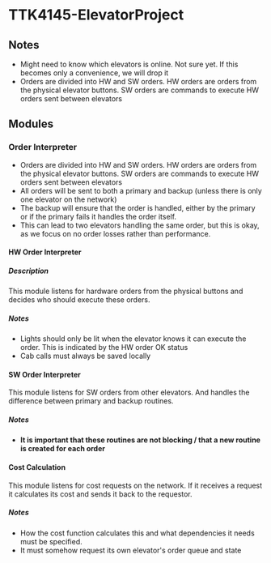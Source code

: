 # TTK4145-ElevatorProject

## Notes
* Might need to know which elevators is online. Not sure yet. If this becomes 
only a convenience, we will drop it
* Orders are divided into HW and SW orders. HW orders are orders from the 
physical elevator buttons. SW orders are commands to execute HW orders sent 
between elevators

## Modules

### Order Interpreter

* Orders are divided into HW and SW orders. HW orders are orders from the 
physical elevator buttons. SW orders are commands to execute HW orders sent 
between elevators
* All orders will be sent to both a primary and backup (unless there is only one
elevator on the network)
* The backup will ensure that the order is handled, either by the primary or if
the primary fails it handles the order itself. 
* This can lead to two elevators handling the same order, but this is okay, as
we focus on no order losses rather than performance. 

#### HW Order Interpreter

##### Description
This module listens for hardware orders from the physical buttons and decides 
who should execute these orders.

##### Notes
* Lights should only be lit when the elevator knows it can execute the order. 
This is indicated by the HW order OK status
* Cab calls must always be saved locally

#### SW Order Interpreter
This module listens for SW orders from other elevators. And handles the 
difference between primary and backup routines.

##### Notes
* **It is important that these routines are not blocking / that a new routine is
created for each order**

#### Cost Calculation
This module listens for cost requests on the network. If it receives a request 
it calculates its cost and sends it back to the requestor. 

##### Notes
* How the cost function calculates this and what dependencies it needs must be
specified.
* It must somehow request its own elevator's order queue and state